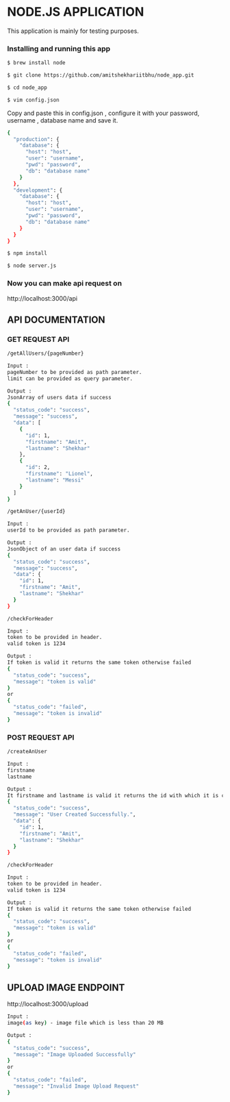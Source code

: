 # NODE.JS APPLICATION
This application is mainly for testing purposes.
### Installing and running this app
```sh
$ brew install node
```
```sh
$ git clone https://github.com/amitshekhariitbhu/node_app.git
```
```sh
$ cd node_app
```
```sh
$ vim config.json
```
Copy and paste this in config.json , configure it with your password, username , database name and save it.
```sh
{
  "production": {
    "database": {
      "host": "host",
      "user": "username",
      "pwd": "password",
      "db": "database name"
    }
  },
  "development": {
    "database": {
      "host": "host",
      "user": "username",
      "pwd": "password",
      "db": "database name"
    }
  }
}
```
```sh
$ npm install
```
```sh
$ node server.js
```
### Now you can make api request on 
http://localhost:3000/api
## API DOCUMENTATION
### GET REQUEST API
```sh
/getAllUsers/{pageNumber}

Input :
pageNumber to be provided as path parameter.
limit can be provided as query parameter.

Output :
JsonArray of users data if success
{
  "status_code": "success",
  "message": "success",
  "data": [
    {
      "id": 1,
      "firstname": "Amit",
      "lastname": "Shekhar"
    },
    {
      "id": 2,
      "firstname": "Lionel",
      "lastname": "Messi"
    }
  ]
}
```

```sh
/getAnUser/{userId}

Input :
userId to be provided as path parameter.

Output :
JsonObject of an user data if success
{
  "status_code": "success",
  "message": "success",
  "data": {
    "id": 1,
    "firstname": "Amit",
    "lastname": "Shekhar"
  }
}
```

```sh
/checkForHeader

Input :
token to be provided in header.
valid token is 1234

Output :
If token is valid it returns the same token otherwise failed
{
  "status_code": "success",
  "message": "token is valid"
}
or
{
  "status_code": "failed",
  "message": "token is invalid"
}
```
### POST REQUEST API
```sh
/createAnUser

Input :
firstname
lastname

Output :
It firstname and lastname is valid it returns the id with which it is created otherwise failed.
{
  "status_code": "success",
  "message": "User Created Successfully.",
  "data": {
    "id": 1,
    "firstname": "Amit",
    "lastname": "Shekhar"
  }
}
```

```sh
/checkForHeader

Input :
token to be provided in header.
valid token is 1234

Output :
If token is valid it returns the same token otherwise failed
{
  "status_code": "success",
  "message": "token is valid"
}
or
{
  "status_code": "failed",
  "message": "token is invalid"
}
```

## UPLOAD IMAGE ENDPOINT
http://localhost:3000/upload
```sh
Input :
image(as key) - image file which is less than 20 MB

Output :
{
  "status_code": "success",
  "message": "Image Uploaded Successfully"
}
or
{
  "status_code": "failed",
  "message": "Invalid Image Upload Request"
}
```